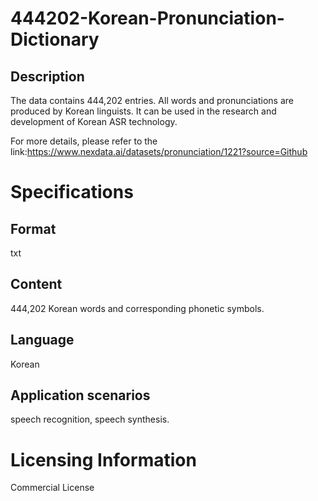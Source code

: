 # 444202-Korean-Pronunciation-Dictionary

## Description
The data contains 444,202 entries. All words and pronunciations are produced by Korean linguists. It can be used in the research and development of Korean ASR technology.

For more details, please refer to the link:https://www.nexdata.ai/datasets/pronunciation/1221?source=Github


# Specifications
## Format
txt
## Content
444,202 Korean words and corresponding phonetic symbols.
## Language
Korean
## Application scenarios
speech recognition, speech synthesis.

# Licensing Information
Commercial License

